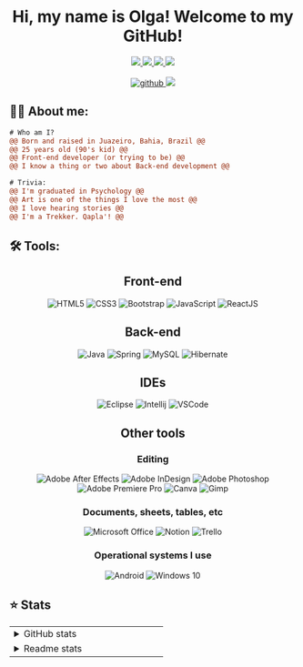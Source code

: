 <h1 align="center">Hi, my name is Olga! Welcome to my GitHub!</h1>

<div align="center">
  
  <a target="_blank" href="mailto:olgacsmendes@gmail.com">
  <img src="https://img.shields.io/badge/Gmail-D14836?style=for-the-badge&logo=gmail&logoColor=white"/>
  </a>
  <a target="_blank" href="https://www.instagram.com/olyusha.jpg">
    <img src="https://img.shields.io/badge/Instagram-E4405F?style=for-the-badge&logo=instagram&logoColor=white">
  </a>  
  <a target="_blank" href="https://www.linkedin.com/in/olga-mendes">
    <img src="https://img.shields.io/badge/LinkedIn-0077B5?style=for-the-badge&logo=linkedin&logoColor=white"/>
  </a>
  <a target="_blank" href="https://discordapp.com/users/348762849549484032">
    <img src="https://img.shields.io/badge/Discord-7289DA?style=for-the-badge&logo=discord&logoColor=white"/>
  </a>
</div><br>
<div align="center">
  <a href="https://github.com/olgacsmendes"><img alt="github" src="https://img.shields.io/github/followers/olgacsmendes?color=181717&logo=github&style=for-the-badge&label=github"/>
  </a>
  <img src="https://komarev.com/ghpvc/?username=olgacsmendes&style=for-the-badge&color=32325D"/>
</div>

## 🖖🏼 **About me:**
```diff
# Who am I?
@@ Born and raised in Juazeiro, Bahia, Brazil @@
@@ 25 years old (90's kid) @@
@@ Front-end developer (or trying to be) @@
@@ I know a thing or two about Back-end development @@

# Trivia:
@@ I'm graduated in Psychology @@
@@ Art is one of the things I love the most @@
@@ I love hearing stories @@
@@ I'm a Trekker. Qapla'! @@
```

## 🛠 **Tools:**

<div align="center">

## Front-end 
![HTML5](https://img.shields.io/badge/html5-%23E34F26.svg?style=for-the-badge&logo=html5&logoColor=white)
![CSS3](https://img.shields.io/badge/css3-%231572B6.svg?style=for-the-badge&logo=css3&logoColor=white)
![Bootstrap](https://img.shields.io/badge/bootstrap-%23563D7C.svg?style=for-the-badge&logo=bootstrap&logoColor=white)
![JavaScript](https://img.shields.io/badge/javascript-%23323330.svg?style=for-the-badge&logo=javascript&logoColor=%23F7DF1E)
![ReactJS](https://img.shields.io/badge/react-C.svg?style=for-the-badge&logo=react&color=282C34)

## Back-end
![Java](https://img.shields.io/badge/Java-ED8B00?style=for-the-badge&logo=openjdk&logoColor=white)
![Spring](https://img.shields.io/badge/Spring-6DB33F?style=for-the-badge&logo=spring&logoColor=white)
![MySQL](https://img.shields.io/badge/MySQL-005C84?style=for-the-badge&logo=mysql&logoColor=white)
![Hibernate](https://img.shields.io/badge/Hibernate-59666C?style=for-the-badge&logo=Hibernate&logoColor=white)

## IDEs
![Eclipse](https://img.shields.io/badge/Eclipse-2C2255?style=for-the-badge&logo=eclipse&logoColor=white)
![Intellij](https://img.shields.io/badge/IntelliJ_IDEA-000000.svg?style=for-the-badge&logo=intellij-idea&logoColor=white)
![VSCode](https://img.shields.io/badge/Visual_Studio_Code-0078D4?style=for-the-badge&logo=visual%20studio%20code&logoColor=white)


## Other tools
### Editing
![Adobe After Effects](https://img.shields.io/badge/Adobe%20after%20affects-CF96FD?style=for-the-badge&logo=Adobe%20after%20effects&logoColor=393665)
![Adobe InDesign](https://img.shields.io/badge/Adobe%20InDesign-FF3366?style=for-the-badge&logo=Adobe%20InDesign&logoColor=white)
![Adobe Photoshop](https://img.shields.io/badge/Adobe%20Photoshop-31A8FF?style=for-the-badge&logo=Adobe%20Photoshop&logoColor=black)
![Adobe Premiere Pro](https://img.shields.io/badge/Adobe%20Premiere%20Pro-9999FF?style=for-the-badge&logo=Adobe%20Premiere%20Pro&logoColor=white)
![Canva](https://img.shields.io/badge/Canva-%2300C4CC.svg?&style=for-the-badge&logo=Canva&logoColor=white)
![Gimp](https://img.shields.io/badge/gimp-5C5543?style=for-the-badge&logo=gimp&logoColor=white)
### Documents, sheets, tables, etc
![Microsoft Office](https://img.shields.io/badge/Microsoft_Office-D83B01?style=for-the-badge&logo=microsoft-office&logoColor=white)
![Notion](https://img.shields.io/badge/Notion-000000?style=for-the-badge&logo=notion&logoColor=white)
![Trello](https://img.shields.io/badge/Trello-0052CC?style=for-the-badge&logo=trello&logoColor=white)

### Operational systems I use
![Android](https://img.shields.io/badge/Android-3DDC84?style=for-the-badge&logo=android&logoColor=white)
![Windows 10](https://img.shields.io/badge/Windows-0078D6?style=for-the-badge&logo=windows&logoColor=white)
</div>

## ⭐ **Stats**
<table align="center">
  <tr>
    <td valign="top" width="50%">
      <details>
        <summary>GitHub stats</summary>
        <div align="center">
        <img src="https://github-readme-stats.vercel.app/api/top-langs?username=olgacsmendes&layout=compact&theme=dracula" />
        </div>
      </details>
    </td>
  </tr>
  <tr>
    <td valign="top" width="50%">
      <details>
        <summary>Readme stats</summary>
        <img src="https://github-readme-stats.vercel.app/api?username=olgacsmendes&show_icons=true&theme=dracula" />
      </details>
    </td>
  </tr>
</table>
